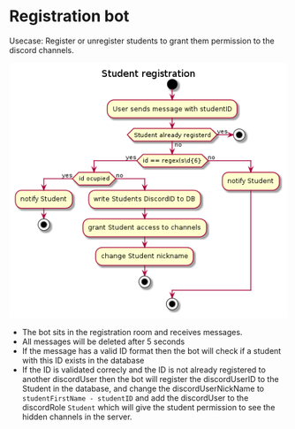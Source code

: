 # Registration bot

Usecase: Register or unregister students to grant them permission to the discord channels.

![UML diagram](UML/flow.png)

+ The bot sits in the registration room and receives messages. 
+ All messages will be deleted after 5 seconds
+ If the message has a valid ID format then the bot will check if a student with this ID exists in the database
+ If the ID is validated correcly and the ID is not already registered to another discordUser then the bot will register the discordUserID to the Student in the database, and change the discordUserNickName to `studentFirstName - studentID` and add the discordUser to the discordRole `Student` which will give the student permission to see the hidden channels in the server.
